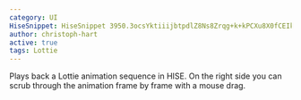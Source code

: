 ```yaml
---
category: UI
HiseSnippet: HiseSnippet 3950.3ocsYktiiijbtpdlZ8Ns8Zrqg+k+kPCXu8X0fCEIknjML7JQIJRJQJdHJQx+rf2222zXdr76feb7afcRop5t5c5YWiFdXU.EyHhLhuLxHRlQT7Eol1kkoEO732ctOy9gG+adRpOoxivS2O4A5sO73e6Sr5kU1EStSZSeldYos0CO932rejvie229vsm+6+8M5Q5Il1ehzCObI02z9nere0mnx+GN3GEQpaYe1O9URi8GnMSSHRiRqA34adB9gLcyPcWaN8QwdySO73uZmkeUZgTkdkc4CO9saRs5k7RaStK+E+ReiH6wAydPBnn6jISirFQ7H0GH77ir3eYcW9.PK7exK7M28B+8Ow5a4+Q5exa7auwXxmlwq8GO9lOGdeymAuYuFdvuBdeAH83qfz2dGR+tmjLK7yp9DmQ77W+DcBXywQG31eMTtK6Cu4+7u6IhTfDIUPw5g1jEfAebFueAL7Glf.C+8+qu8suHVocEksuqW06elAXOorZRidwjrI+aSdQLcKKd8D6n2+ta+4ceXBPUixmMpg2+tVeqJO.UT3WQz6lhe2Gs4O7CSN64WNIJU2pbh9jioUU91SzS7i0q7SSf.rsmTVU3m3NweThr6qdaqILRm3l33GYOpkJO8pIs5kSLSiyJtKPqekGfg8KZcqcyjaXE50qonaLWCrHXw8NDLzYPImWbXIwE94CyEgRTEZJcn4wIC4TbLMBlIieBlJSC11Dk77Tmb9oPmft3tsqiRpxmFRPF7v1nTAc9.Tvll5ASL4JdyZSAK1ywzqn5WxHTmKOcnVAowEKRZgFbtVXIR87y3LtI6J7RcQ20SxgEHQri6vQFdJ5tsLzZZImUuFPpcM2U6bMoRWjuaDeMOoqXfD4wc6oEFnvTRfOaDAolJ3BdueS.Ici14HTmfTTGW58Do7ZCENq2sOcKGKmZxZoVgtfczhm4HYX2seuQiquKWQKN0Fe8T206kZwVukBvcAP0EMs74A9FG21Ofp.fDCG6IiiCsB6V3mhR0RSjxFwfvSKaeIZ.xip.aaDkP3AhndOZtSZd3NaoXXOkHKJP0JazYzMbrkyWffR4rFGXekqjWnlILe5xqobD6OoDCWbrUfffp8RBeu2lg8mrJprWkh2WGjmaks+5hzzPIb8vd7MKikOfbblVdi80TS0SgWPyYNszPubpQnVtHYGlLlbHJO158NNoaD.F0LhnHhRRo.ZcNzFGn0Pc9.uP151sgzWx362RtRTNpm7Jqa1J8tJu7HI1rJaW5pVmZMCD3p4yp0tZpQElctdgsGcn6LRX41XorgM8KpPthyF3NeFOYmJrbtkKNFm+x7FYQYTKx4UmDP3ytHcHTzae8htEUKLHTo.+BmwLKoRI.97lqDkFGw3lhNSoVwkh6Hemq21CJXALRgSGPxpWhnO6RPy.XSbSCCbaqXz4vVdxLYlUkDjrrjP0wdYY7SONLuUNWcCrrG8Y3tLIEkiCzxzA6ov2cwY80zlCagbnurUvuifs2pzoiMJSVng3.a5Ns3roKsmdJDeIu4BZ7qpKWbc4AR4Eg3SyzzQSOWhZodrKfMLq5BUsUz7bKO045Df34HdeRT5kmy4Zm2ld.KgobFLLbFdOR4BlvjtXl1gUrSost1IkWqraVtUYVWEvz7vzSysawliDIMEKLlAQdZLpYHhIhYbzwptkxjHxatNNF7CVZFx49K8g0qr62I03T3jUHgKuiEBBhQiBxaanqWXxg3gztETLJTBoXIMJJT9aTUfn3cVSBjbyVHHZHnitVzWrUVvCUQKcAQkOaeFK8Ii9gCzRyjSWnWseaaRpBqMZq7TqA5dof8ooX81mNWsklY2oKkqzhEOLHh20VXYHvIh2dRdoZcpQ7VORaER0xCEGVqs.8v.FI+Yb9qv3a7SRWSPoyMiQbEajuRDuJ7IXSGpfMosnFF1sDG5RRDUYiaL1fp6TkaZv2TCwbj8vPHS.hEDEky4HNiHmc7oaPuXcgeXiQR+VPFsnyEgjopNyuDih3LmWNjDlfK7Jc5Tw48bDAk7DCoP606Vl.bgkMtDQZIEzBWsurXtKYIS0fHMIYjomMSHIC14smPC.wt6tFs27vbB4n06g1wOK53AgcnkHQaOtBUjQiDhT1M2XcSoMyQRYxD4TF0EQl3APPaCrvUEnmtgcyks3GE1ZQB6ewdYKzBUGmNJm8gKOradmHMUgicY09NYtKZXgYyplWeTcPbie2ZOXwf4wvUSY5ra4ZYjNWEKeLSJ4pFY0lp7qPUDgzw53B3dzD7ChErX6O3ntYAaAWqlxv5yK1fyuPgIQsPGMeFje+rEyVJwgqmrG8.4fjly0hlphslGNfcA0I9vxKmixUbgIqH0kx1JOUi0m1NQNXwfleakq3wduvzkBDWX0ZCRwNaeXQ5UzdTTFkb2fMd6VwGVMu0GqVR.NYuzptTbBMtEBMJgA4rsyHgNMChvrCliHd9FsoL6BMNadPNCyqhOixN4noacUSwhFDFCjNFpkEzKmtyiFJhX01077XMzn6czcBS2j6GBMbxBRtr1wbuDqSylkEIRdtkcI6b2o4WV1ultT9jwPiSqWvrsAfOHfSRGLkbEIlp1wbRplkn7dq6LTjTSC72RjT2twoTFImMFisDb3rF4vtjUBRPhrqf8Rz3jPFt.9LU6ghgZvWU1jkaGOkAZq1Two0QHVyBlBe.OSFSp8fYj84fcPRWMCTJBR5g1EJHnVprVUKsKBQLhv0TYJlyLYiosxXlGOEhnjDN8BjmAT5Z0cFqN6U3RGbd24g1SVpsHXGsRhtv0I1y4OGgfy4P4T15Lk7SpaIgLJR.aDVwKXUTy7riEy71fAO6RFBR6IS3sB8V4C0KBTLgiJ0DHmVkufF6PhxxP5F0cwpBY5om53B2bwWqdaieu.adfAIeFLSiSu6TlV2J8KWRSlkUMXhyIv0jjQXaTUbzBeELJa6p0zT0Wn2.MumJf1ZGoe9A0461WiKP0i3uEixLnWDqWnbpcyIw05GPraUlcYGBHCsgxgwiWGGcKANHakzsDkExZdayQFwiGyY0XfOaKKmMDIrHeUaAwUcQHVQii04mnV.osdkB50chqazJOzSvnsTjFCS7ptoaSdV54YzYU0ap0.WtgdtvtV0tpSPbpAlFrm4HxbiByiXqIVLOu0NvpzrVmm2tUkJavpXe6toFmFBEJxIvVbYshJ3Cq6E7WK.0.xhP2hnZVYwGyh6qYmtJyTgxKTzgjY8xNUpHwhqA8rhtK8ByXquV5xaus4.u9x.640KgybcvWSvUaCt6j+Yq8zLCcW4gbZBhO0LeVUiPgM9rzJ0A9YDxZWcCCV6xgXhJPavu0.Oz+7U9FtdKrSKKxfKOkpJJOScwR9NSQRSiZwnxXRnDyArvJzyErosLrau34UW5Ic3hl1AIFQVMEpr8PZLFCgEcPDPhhKzCbRkQkaLPBjbIQZnrW3XRKSY2LDrY9FZbYMtU8LqmpKIbDuuueN5d80BIQfPoqA1Kw34MD0EjzXN1p.6xoSWstV1VsCeHg4jaBjv0SWzNBt941ybCHvaR6qlummU9xwbpMR7sVX0jMsYpR3ZKa2tJHgK0vABJlurO1jfmT3LK5tqjT9EL6zrJujCR1soymuSuQZk7PnTWoMZVFgVFk65AFkziF4wT6PwzaiAWwrSHIYGEx9ntr0XjjKkGLJwOaocLVJDlpmeEVcENg09yH7h6E8UUw0SaaWZykauUtPY8NMEzLj8MT8EtYz16OPOSxvyFqXwhL3vDvdV3riWWlwXldo+nWRZo8rMCjy2KppWVXrZsQSHbreeVXXQrVfNpn3diklGHOKWLaiC4ph1jBRMlJ8fC9YDjWbv1wfSTTG3R6sHz8nTj.xAFSfBqmsOGhPwun630KCN78grv015d4gjR6UCaHv2fBNg3vkp4PHUt5fCo1EaawWmf6BuDAyPyzYNzp9rEzw9a2z3H2yy1SBtaMDEJTwlAFcLkJq0ySl1GackUTKKu0RSzJg.0m4rp6loFslR7XL4xfawdp0dd1LdiR6s0H6SDFLOA8t2duxp0uTvz6+T4LOWe0U6eeTzj5R6I9USpRAEHkTUjFcqvnOVm0jrH8dCPw1PupxnTi.ayJPUQYPtuxDa0qze+yJ+nc0uubhUJnvrR+3rHaP4ToYfZu9jlc7KJqtixwp8KHzihFsz6cpSLuA4u+s+GucB3Anu5xwB8hSspiRGAaagd1D8hz5Dqa.dT62jcDeI1cUjE5w1.H996fExrtn.Tc5cxSmL66m7O975.JoN9F4R.zGUQEnvyOy2ci66+nVAKwe7i9Pfw.qp6tuF6hpanwYTrBPo9f2RimPMLJf9jX+nH+RafjVS7GK0tQOZhSZws4TM5C9WF8GU5E28Hue7NuPvS9gWP5M8JBz6n4GsOWZ6jnat5wZ3+S15Jr0MusyNRNNErS+gwQuqzrn13c.p.2mq2mOoOqB3rY+7k0O6U00O6KVX+ruXk8uPt6iB9Lo+LQpR12cqYiFdbIbekAVh2VUSrJzcK+nlAgQosuDLUBLy6Hh7Au8gITofcnI+SS1Bj2EDO8tatw6yicTS+zPP6FvZ+k3Pem6igFM32eizcFOGjdOixTOxrNZbyeDyIoEw5i65V2f4jrzR+QM+w4M5nAwA0iAq20d+je3dLn6Ga3B.nuxNIfc8V6IkO6VdUJ0X7wGk7mIN9tw9m+IQ+OaiebL39k0OvGykVYe5dt3281e7sS9SY437E4Qb+zjHPT7Wh8836+LS78.bYXW7g69lOJ3CO9sedmzd5muSZutQel2ihekfoIzI9UmxrS94Z+2COG5CdSld7vsw1u8LMfbYfrc+QH73V6FeS66Mi66dZqcYXUZ1CO9Fhz3rzjQM73eU0Mt+lWZU2Xj7C9V.FOc+8NvR4wwdc1+xK2Rm.J7W8gGu2Ez6YRiT9udtGpedn9CO9O7zOWn93h4uLX902AyrQz7I69KEh9ocx729D63I75UediUG6l7yL.wHeV2LG6XYBHip+0ca9+2515+Wg3u6Id+JSuuLFeyW.ifHoeIv3y8n927zNGGPt8m.329DoxuLMj9Awz5Jv1IqdUg+XPLWcrTZcgoMv5IffowbzGeyX1z8wvuDMIYmXcav+C34YlyFG+3yLm8ByGh0MKR+iOeAkwtf+quQAfoja+C.9tmXGGOY1C2Ns3094XeK++no4mqpexDQ9ZmH5W6Dw9Zm37u1It3qch3esSb4e4IN9+LYccU58OPADfke2siZe7wcI5fHvaQqO7+BT0AQkF
author: christoph-hart
active: true
tags: Lottie
---
```

Plays back a Lottie animation sequence in HISE. On the right side you can scrub through the animation frame by frame with a mouse drag.
